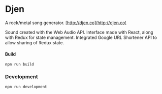 # Djen
A rock/metal song generator. [http://djen.co](http://djen.co)

Sound created with the Web Audio API. Interface made with React, along with Redux for state management. Integrated Google URL Shortener API to allow sharing of Redux state.

#### Build
```npm run build```

### Development
```npm run development```
